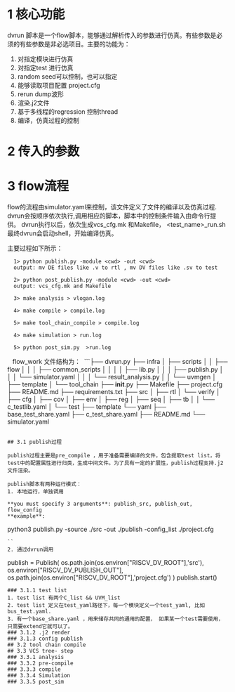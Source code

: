 
# 1 核心功能

dvrun 脚本是一个flow脚本，能够通过解析传入的参数进行仿真。有些参数是必须的有些参数是非必选项目。主要的功能为：
1. 对指定模块进行仿真
2. 对指定test 进行仿真
3. random seed可以控制，也可以指定
4. 能够读取项目配置 project.cfg
5. rerun dump波形
6. 渲染.j2文件
7. 基于多线程的regression 控制thread
8. 编译，仿真过程的控制
# 2 传入的参数

# 3 flow流程
flow的流程由simulator.yaml来控制，该文件定义了文件的编译以及仿真过程.
dvrun会按顺序依次执行,调用相应的脚本，脚本中的控制条件输入由命令行提供。
dvrun执行以后，依次生成vcs_cfg.mk 和Makefile， <test_name>\_run.sh 最终dvrun会启动shell，开始编译仿真。

主要过程如下所示：
```
  1> python publish.py -module <cwd> -out <cwd> 
  output: mv DE files like .v to rtl , mv DV files like .sv to test

  2> python post_publish.py -module <cwd> -out <cwd>  
  output: vcs_cfg.mk and Makefile

  3> make analysis > vlogan.log

  4> make compile > compile.log

  5> make tool_chain_compile > compile.log

  4> make simulation > run.log

  5> python post_sim.py  >run.log
```
 
 flow_work 文件结构为：
 ```├── dvrun.py
├── infra
│   ├── scripts
│   │   ├── flow
│   │   │   ├── common_scripts
│   │   │   │   ├── lib.py
│   │   │   ├── publish.py
│   │   │   └── simulator.yaml
│   │   │   └── result_analysis.py
│   │   └── uvmgen
│   ├── template
│   └── tool_chain
├── __init__.py
├── Makefile
├── project.cfg
├── README.md
├── requirements.txt
├── src
│   ├── rtl
│   └── verify
│       ├── cfg
│       ├── cov
│       ├── env
│       ├── reg
│       ├── seq
│       ├── tb
│       │   └── c_testlib.yaml
│       └── test
├── template
└── yaml
    ├── base_test_share.yaml
    ├── c_test_share.yaml
    ├── README.md
    └── simulator.yaml

```

## 3.1 publish过程

publish过程主要是pre_compile ，用于准备需要编译的文件，包含提取test list，将test中的配置属性进行归类，生成中间文件。为了具有一定的扩展性，publish过程支持.j2文件渲染。

publish脚本有两种运行模式：
1. 本地运行，单独调用

**you must specify 3 arguments**: publish_src, publish_out, flow_config     
**example**:
```
python3 publish.py -source ./src -out ./publish -config_list ./project.cfg
```
``
2. 通过dvrun调用

```
publish = Publish(
os.path.join(os.environ["RISCV_DV_ROOT"],'src'),
os.environ["RISCV_DV_PUBLISH_OUT"],
os.path.join(os.environ["RISCV_DV_ROOT"],'project.cfg')
)
publish.start()
```
### 3.1.1 test list
1. test list 有两个C_list && UVM_list
2. test list 定义在test_yaml路径下，每一个模块定义一个test_yaml, 比如bus_test.yaml.
3. 有一个base_share.yaml ，用来储存共同的通用的配置， 如果某一个test需要使用，只需要extend它就可以了。
### 3.1.2 .j2 render
### 3.1.3 config publish
## 3.2 tool chain compile
## 3.3 VCS tree- step
### 3.3.1 analysis
### 3.3.2 pre-compile
### 3.3.3 compile
### 3.3.4 Simulation
### 3.3.5 post_sim



